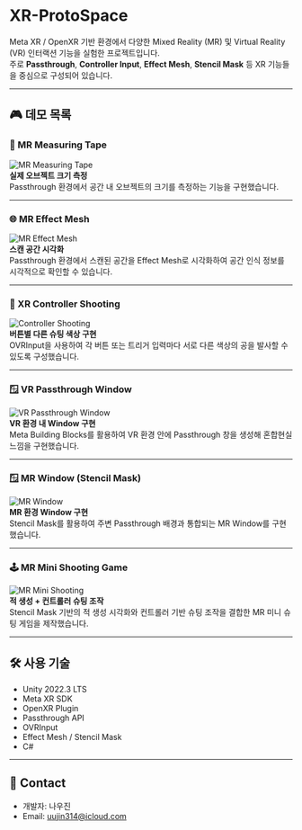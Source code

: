 # XR-ProtoSpace

Meta XR / OpenXR 기반 환경에서 다양한 Mixed Reality (MR) 및 Virtual Reality (VR) 인터랙션 기능을 실험한 프로젝트입니다.  
주로 **Passthrough**, **Controller Input**, **Effect Mesh**, **Stencil Mask** 등 XR 기능들을 중심으로 구성되어 있습니다.

---

## 🎮 데모 목록

### 📏 MR Measuring Tape  
![MR Measuring Tape](./media/mr_measuring_tape.gif)  
**실제 오브젝트 크기 측정**  
Passthrough 환경에서 공간 내 오브젝트의 크기를 측정하는 기능을 구현했습니다.

---

### 🌐 MR Effect Mesh  
![MR Effect Mesh](./media/mr_effect_mesh.gif)  
**스캔 공간 시각화**  
Passthrough 환경에서 스캔된 공간을 Effect Mesh로 시각화하여 공간 인식 정보를 시각적으로 확인할 수 있습니다.

---

### 🎯 XR Controller Shooting  
![Controller Shooting](./media/controller_shooting.gif)  
**버튼별 다른 슈팅 색상 구현**  
OVRInput을 사용하여 각 버튼 또는 트리거 입력마다 서로 다른 색상의 공을 발사할 수 있도록 구성했습니다.

---

### 🪟 VR Passthrough Window  
![VR Passthrough Window](./media/vr_passthrough_window.gif)  
**VR 환경 내 Window 구현**  
Meta Building Blocks를 활용하여 VR 환경 안에 Passthrough 창을 생성해 혼합현실 느낌을 구현했습니다.

---

### 🪟 MR Window (Stencil Mask)  
![MR Window](./media/mr_window.gif)  
**MR 환경 Window 구현**  
Stencil Mask를 활용하여 주변 Passthrough 배경과 통합되는 MR Window를 구현했습니다.

---

### 🕹 MR Mini Shooting Game  
![MR Mini Shooting](./media/mr_shooting_game.gif)  
**적 생성 + 컨트롤러 슈팅 조작**  
Stencil Mask 기반의 적 생성 시각화와 컨트롤러 기반 슈팅 조작을 결합한 MR 미니 슈팅 게임을 제작했습니다.

---

## 🛠 사용 기술

- Unity 2022.3 LTS  
- Meta XR SDK  
- OpenXR Plugin  
- Passthrough API  
- OVRInput  
- Effect Mesh / Stencil Mask  
- C#

---


## 📩 Contact

- 개발자: 나우진
- Email: uujin314@icloud.com

